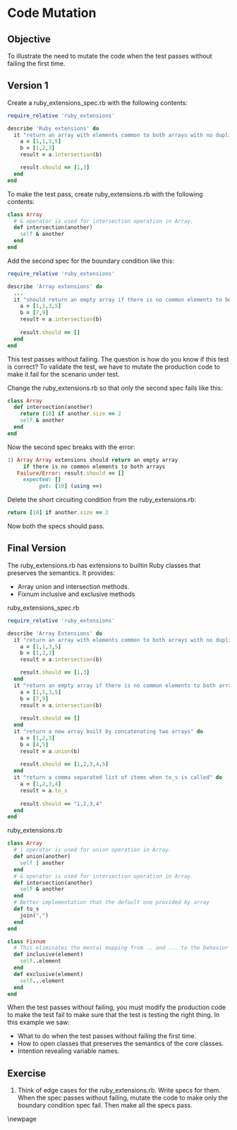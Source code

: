 # Code Mutation #

## Objective ##

To illustrate the need to mutate the code when the test passes without failing the first time.

## Version 1 ##

Create a ruby_extensions_spec.rb with the following contents:

```ruby
require_relative 'ruby_extensions'

describe 'Ruby extensions' do
  it "return an array with elements common to both arrays with no duplicates" do
    a = [1,1,3,5]
    b = [1,2,3]
    result = a.intersection(b)

    result.should == [1,3]
  end    
end
```

To make the test pass, create ruby_extensions.rb with the following contents:

```ruby
class Array  
  # & operator is used for intersection operation in Array.
  def intersection(another)  
    self & another  
  end  
end
```

Add the second spec for the boundary condition like this:

```ruby
require_relative 'ruby_extensions'

describe 'Array extensions' do
  ...  
  it "should return an empty array if there is no common elements to both arrays" do
    a = [1,1,3,5]
    b = [7,9]
    result = a.intersection(b)
  
    result.should == []    
  end
end
```

This test passes without failing. The question is how do you know if this test is correct? To validate the test, we have to mutate the production code to make it fail for the scenario under test.

Change the ruby_extensions.rb so that only the second spec fails like this:

```ruby
class Array  
  def intersection(another)  
    return [10] if another.size == 2
    self & another  
  end  
end
```

Now the second spec breaks with the error:

```ruby
1) Array Array extensions should return an empty array 
     if there is no common elements to both arrays
   Failure/Error: result.should == []
     expected: []
          got: [10] (using ==)
```

Delete the short circuiting condition from the ruby_extensions.rb: 

```ruby
return [10] if another.size == 2
```

Now both the specs should pass.

## Final Version ##

The ruby_extensions.rb has extensions to builtin Ruby classes that preserves the semantics. It provides:

- Array union and intersection methods. 
- Fixnum inclusive and exclusive methods

ruby_extensions_spec.rb

```ruby
require_relative 'ruby_extensions'

describe 'Array Extensions' do
  it "return an array with elements common to both arrays with no duplicates" do
    a = [1,1,3,5]
    b = [1,2,3]
    result = a.intersection(b)

    result.should == [1,3]
  end
  it "return an empty array if there is no common elements to both arrays" do
    a = [1,1,3,5]
    b = [7,9]
    result = a.intersection(b)
  
    result.should == []    
  end
  it "return a new array built by concatenating two arrays" do
    a = [1,2,3]
    b = [4,5]
    result = a.union(b)
    
    result.should == [1,2,3,4,5]
  end
  it "return a comma separated list of items when to_s is called" do
    a = [1,2,3,4]
    result = a.to_s
    
    result.should == "1,2,3,4"
  end
end
```

ruby_extensions.rb

```ruby
class Array  
  # | operator is used for union operation in Array.
  def union(another)  
    self | another  
  end  
  # & operator is used for intersection operation in Array.
  def intersection(another)  
    self & another  
  end  
  # Better implementation that the default one provided by array
  def to_s
    join(",")
  end
end

class Fixnum
  # This eliminates the mental mapping from .. and ... to the behavior of the methods.
  def inclusive(element)
    self..element
  end
  def exclusive(element)
    self...element
  end
end
```

When the test passes without failing, you must modify the production code to make the test fail to make sure that the test is testing the right thing. In this example we saw:

- What to do when the test passes without failing the first time.
- How to open classes that preserves the semantics of the core classes.
- Intention revealing variable names.

## Exercise ##

1. Think of edge cases for the ruby_extensions.rb. Write specs for them. When the spec passes without failing, mutate the code to make only the boundary condition spec fail. Then make all the specs pass.

\newpage
